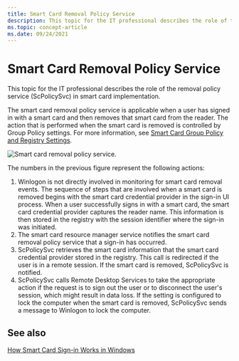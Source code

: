```yaml
---
title: Smart Card Removal Policy Service 
description: This topic for the IT professional describes the role of the removal policy service (ScPolicySvc) in smart card implementation.
ms.topic: concept-article
ms.date: 09/24/2021
---
```


# Smart Card Removal Policy Service

This topic for the IT professional describes the role of the removal policy service (ScPolicySvc) in smart card implementation.

The smart card removal policy service is applicable when a user has signed in with a smart card and then removes that smart card from the reader. The action that is performed when the smart card is removed is controlled by Group Policy settings. For more information, see [Smart Card Group Policy and Registry Settings](smart-card-group-policy-and-registry-settings.md).

![Smart card removal policy service.](images/sc-image501.gif)

The numbers in the previous figure represent the following actions:

1. Winlogon is not directly involved in monitoring for smart card removal events. The sequence of steps that are involved when a smart card is removed begins with the smart card credential provider in the sign-in UI process. When a user successfully signs in with a smart card, the smart card credential provider captures the reader name. This information is then stored in the registry with the session identifier where the sign-in was initiated.
1. The smart card resource manager service notifies the smart card removal policy service that a sign-in has occurred.
1. ScPolicySvc retrieves the smart card information that the smart card credential provider stored in the registry. This call is redirected if the user is in a remote session. If the smart card is removed, ScPolicySvc is notified.
1. ScPolicySvc calls Remote Desktop Services to take the appropriate action if the request is to sign out the user or to disconnect the user's session, which might result in data loss. If the setting is configured to lock the computer when the smart card is removed, ScPolicySvc sends a message to Winlogon to lock the computer.

## See also

[How Smart Card Sign-in Works in Windows](smart-card-how-smart-card-sign-in-works-in-windows.md)
